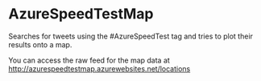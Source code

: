 AzureSpeedTestMap
=================

Searches for tweets using the #AzureSpeedTest tag and tries to plot their results onto a map.

You can access the raw feed for the map data at http://azurespeedtestmap.azurewebsites.net/locations
